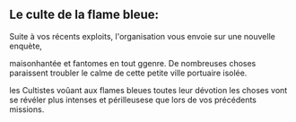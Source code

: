 ## Le culte de la flame bleue:

Suite à vos récents exploits, l'organisation vous envoie sur une nouvelle enquète,

maisonhantée et fantomes en tout ggenre.
De nombreuses choses paraissent troubler le calme de cette petite ville portuaire isolée.

les Cultistes voûant aux flames bleues toutes leur dévotion les choses vont se révéler plus intenses et périlleusese que lors de vos précédents missions.
